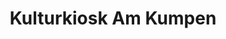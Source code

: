---
title: "Kulturkiosk Am Kumpen"
url: /steinau-an-der-strasse/kulturkiosk-am-kumpen/
shop: Kiosk
---
